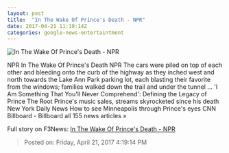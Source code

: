 ```yaml
---
layout: post
title:  "In The Wake Of Prince's Death - NPR"
date: 2017-04-21 11:19:14Z
categories: google-news-entertaintment
---
```


![In The Wake Of Prince's Death - NPR](https://media.npr.org/assets/img/2017/04/20/dsc_5784pp_stevencohenphoto_wide-ca06f3138f53da7ba2771881af10cb1586fdc139.jpg?s=1400)

NPR In The Wake Of Prince's Death NPR The cars were piled on top of each other and bleeding onto the curb of the highway as they inched west and north towards the Lake Ann Park parking lot, each blasting their favorite from the windows; families walked down the trail and under the tunnel ... 'I Am Something That You'll Never Comprehend': Defining the Legacy of Prince The Root Prince's music sales, streams skyrocketed since his death New York Daily News How to see Minneapolis through Prince's eyes CNN Billboard - Billboard all 155 news articles »


Full story on F3News: [In The Wake Of Prince's Death - NPR](http://www.f3nws.com/n/UnbtTH)

> Posted on: Friday, April 21, 2017 4:19:14 PM

